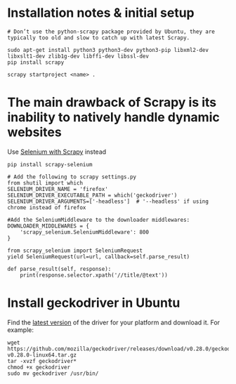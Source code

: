 # Installation notes & initial setup
    
    # Don’t use the python-scrapy package provided by Ubuntu, they are typically too old and slow to catch up with latest Scrapy.
    
    sudo apt-get install python3 python3-dev python3-pip libxml2-dev libxslt1-dev zlib1g-dev libffi-dev libssl-dev
    pip install scrapy
    
    scrapy startproject <name> .
    
# The main drawback of Scrapy is its inability to natively handle dynamic websites
    
Use [Selenium with Scrapy](https://github.com/clemfromspace/scrapy-selenium) instead
    
    pip install scrapy-selenium
    
    # Add the following to scrapy settings.py
    from shutil import which
    SELENIUM_DRIVER_NAME = 'firefox'
    SELENIUM_DRIVER_EXECUTABLE_PATH = which('geckodriver')
    SELENIUM_DRIVER_ARGUMENTS=['-headless']  # '--headless' if using chrome instead of firefox
    
    #Add the SeleniumMiddleware to the downloader middlewares:
    DOWNLOADER_MIDDLEWARES = {
        'scrapy_selenium.SeleniumMiddleware': 800
    }
    
    from scrapy_selenium import SeleniumRequest
    yield SeleniumRequest(url=url, callback=self.parse_result)
    
    def parse_result(self, response):
        print(response.selector.xpath('//title/@text'))

# Install geckodriver in Ubuntu
Find the [latest version](https://github.com/mozilla/geckodriver/releases) of the driver for your platform and download it. For example:

    wget https://github.com/mozilla/geckodriver/releases/download/v0.28.0/geckodriver-v0.28.0-linux64.tar.gz
    tar -xvzf geckodriver*
    chmod +x geckodriver
    sudo mv geckodriver /usr/bin/
    
    
